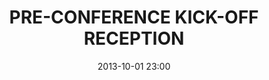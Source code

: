 ---
date: 2013-10-01 23:00
hour: 07:00 - 09:00 pm
title: PRE-CONFERENCE KICK-OFF RECEPTION
company: "Sponsored by: Disney"
categories: day0
expand: 
---
